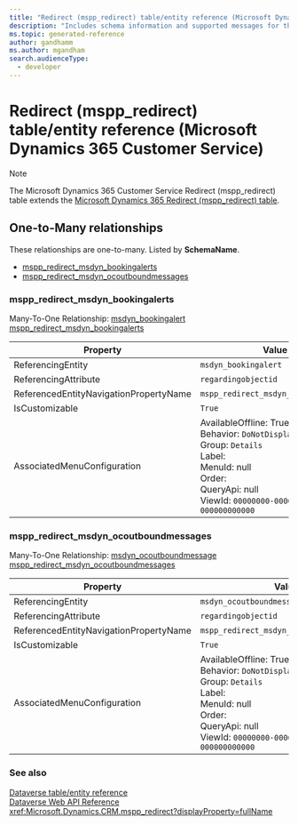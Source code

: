 ```yaml
---
title: "Redirect (mspp_redirect) table/entity reference (Microsoft Dynamics 365 Customer Service)"
description: "Includes schema information and supported messages for the Redirect (mspp_redirect) table/entity with Microsoft Dynamics 365 Customer Service."
ms.topic: generated-reference
author: gandhamm
ms.author: mgandham
search.audienceType: 
  - developer
---
```


# Redirect (mspp_redirect) table/entity reference (Microsoft Dynamics 365 Customer Service)



> [!NOTE]
> The Microsoft Dynamics 365 Customer Service Redirect (mspp_redirect) table extends the [Microsoft Dynamics 365 Redirect (mspp_redirect) table](/dynamics365/developer/reference/entities/mspp_redirect).




## One-to-Many relationships

These relationships are one-to-many. Listed by **SchemaName**.

- [mspp_redirect_msdyn_bookingalerts](#BKMK_mspp_redirect_msdyn_bookingalerts)
- [mspp_redirect_msdyn_ocoutboundmessages](#BKMK_mspp_redirect_msdyn_ocoutboundmessages)

### <a name="BKMK_mspp_redirect_msdyn_bookingalerts"></a> mspp_redirect_msdyn_bookingalerts

Many-To-One Relationship: [msdyn_bookingalert mspp_redirect_msdyn_bookingalerts](msdyn_bookingalert.md#BKMK_mspp_redirect_msdyn_bookingalerts)

|Property|Value|
|---|---|
|ReferencingEntity|`msdyn_bookingalert`|
|ReferencingAttribute|`regardingobjectid`|
|ReferencedEntityNavigationPropertyName|`mspp_redirect_msdyn_bookingalerts`|
|IsCustomizable|`True`|
|AssociatedMenuConfiguration|AvailableOffline: True<br />Behavior: `DoNotDisplay`<br />Group: `Details`<br />Label: <br />MenuId: null<br />Order: <br />QueryApi: null<br />ViewId: `00000000-0000-0000-0000-000000000000`|

### <a name="BKMK_mspp_redirect_msdyn_ocoutboundmessages"></a> mspp_redirect_msdyn_ocoutboundmessages

Many-To-One Relationship: [msdyn_ocoutboundmessage mspp_redirect_msdyn_ocoutboundmessages](msdyn_ocoutboundmessage.md#BKMK_mspp_redirect_msdyn_ocoutboundmessages)

|Property|Value|
|---|---|
|ReferencingEntity|`msdyn_ocoutboundmessage`|
|ReferencingAttribute|`regardingobjectid`|
|ReferencedEntityNavigationPropertyName|`mspp_redirect_msdyn_ocoutboundmessages`|
|IsCustomizable|`True`|
|AssociatedMenuConfiguration|AvailableOffline: True<br />Behavior: `DoNotDisplay`<br />Group: `Details`<br />Label: <br />MenuId: null<br />Order: <br />QueryApi: null<br />ViewId: `00000000-0000-0000-0000-000000000000`|



### See also

[Dataverse table/entity reference](/power-apps/developer/data-platform/reference/about-entity-reference)  
[Dataverse Web API Reference](/power-apps/developer/data-platform/webapi/reference/about)   
<xref:Microsoft.Dynamics.CRM.mspp_redirect?displayProperty=fullName>
